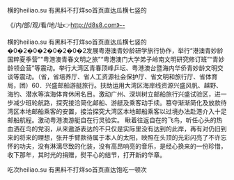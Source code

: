 横的heiliao.su 有黑料不打烊so首页直达瓜横七竖的

《/内/部/观/看/地/址👉http://d8s8.com》--

横的heiliao.su 有黑料不打烊so首页直达瓜横七竖的　　�0�2�0�2�0�2�0�2发展粤港澳青妙龄研学旅行协作，举行“港澳青妙龄国粹夏季营”“粤港澳青春文明之旅”“粤港澳门大学弟子岭南文明研究修订班”“青妙龄领会营”等震动。举行大湾区青春顶峰乒坛、粤港澳台暨海内华侨青妙龄文明交谈等震动。（省，省培养厅、省人工资源社会保护厅、省文明和旅行厅、省体育局，团）60．兴盛邮船游艇旅行。扶助运用大湾区海岸线资源兴盛风帆、越野、海钓、潜水等滨海体育休闲名目。激动广州、深圳树立邮船旅行兴盛试验区，进一步减少班轮航路，探究接洽简化邮船、游艇及乘客动手续。篡夺渐渐简化及放款待湾区本地邮船乘客的安置，接洽探究大湾区本地邮船乘客以过境办法赴港介入十足邮船航程。激动粤港澳游艇自在行灵验实。
瞅着往返自在的飞鸟，听任心头的热血洒在鸟的党羽，从来遨游表达的不只仅是实际里没有达到的此岸，再有对仍旧到来的将来的理想，张开手臂款待属于本人的太阳，映照在头顶的光彩闪亮了不许忘怀的功夫，没有淋漓尽致的化装，没有高昂响亮的音乐，是经心换来的一份珍惜，收下那年，其时光的捐赠，熨平心的结节，打开新的华章。





吃次heiliao.su 有黑料不打烊so首页直达饱吃一顿次
